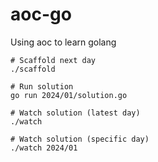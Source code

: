 # aoc-go

Using aoc to learn golang

```shell
# Scaffold next day
./scaffold

# Run solution
go run 2024/01/solution.go

# Watch solution (latest day)
./watch

# Watch solution (specific day)
./watch 2024/01
```
